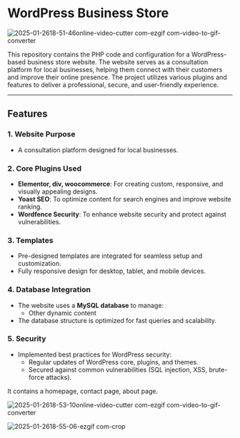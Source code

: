 
# WordPress Business Store

![2025-01-2618-51-46online-video-cutter com-ezgif com-video-to-gif-converter](https://github.com/user-attachments/assets/317152f4-c4e1-4794-9609-377457077c87)



This repository contains the PHP code and configuration for a WordPress-based business store website. The website serves as a consultation platform for local businesses, helping them connect with their customers and improve their online presence. The project utilizes various plugins and features to deliver a professional, secure, and user-friendly experience.

---

## Features

### 1. **Website Purpose**
- A consultation platform designed for local businesses.


### 2. **Core Plugins Used**
- **Elementor, div, woocommerce**: For creating custom, responsive, and visually appealing designs.
- **Yoast SEO**: To optimize content for search engines and improve website ranking.
- **Wordfence Security**: To enhance website security and protect against vulnerabilities.

### 3. **Templates**
- Pre-designed templates are integrated for seamless setup and customization.
- Fully responsive design for desktop, tablet, and mobile devices.

### 4. **Database Integration**
- The website uses a **MySQL database** to manage:
  - Other dynamic content
- The database structure is optimized for fast queries and scalability.

### 5. **Security**
- Implemented best practices for WordPress security:
  - Regular updates of WordPress core, plugins, and themes.
  - Secured against common vulnerabilities (SQL injection, XSS, brute-force attacks).



It contains a homepage, contact page, about page.

![2025-01-2618-53-10online-video-cutter com-ezgif com-video-to-gif-converter](https://github.com/user-attachments/assets/37072476-10a0-4a2d-8a97-e86c2c4101ac)



![2025-01-2618-55-06-ezgif com-crop](https://github.com/user-attachments/assets/f3660b84-36d3-4617-bb91-62ea93adcf6d)










